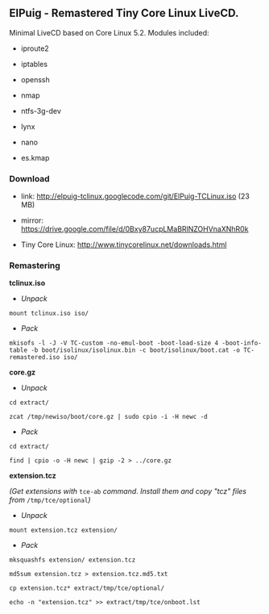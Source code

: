 ## ElPuig - Remastered Tiny Core Linux LiveCD. ##

Minimal LiveCD based on Core Linux 5.2. Modules included:
  * iproute2
  * iptables
  * openssh
  * nmap
  * ntfs-3g-dev
  * lynx
  * nano

  * es.kmap



### Download ###

  * link: http://elpuig-tclinux.googlecode.com/git/ElPuig-TCLinux.iso (23 MB)

  * mirror: https://drive.google.com/file/d/0Bxy87ucpLMaBRlNZOHVnaXNhR0k

  * Tiny Core Linux: http://www.tinycorelinux.net/downloads.html

### Remastering ###

**tclinux.iso**

  * _Unpack_

`mount tclinux.iso iso/`

  * _Pack_

`mkisofs -l -J -V TC-custom -no-emul-boot -boot-load-size 4 -boot-info-table -b boot/isolinux/isolinux.bin -c boot/isolinux/boot.cat -o TC-remastered.iso iso/`



**core.gz**

  * _Unpack_

`cd extract/`

`zcat /tmp/newiso/boot/core.gz | sudo cpio -i -H newc -d`

  * _Pack_

`cd extract/`

`find | cpio -o -H newc | gzip -2 > ../core.gz`


**extension.tcz**

_(Get extensions with_ `tce-ab` _command_. _Install them and copy "tcz" files from_ `/tmp/tce/optional`_)_

  * _Unpack_

`mount extension.tcz extension/`

  * _Pack_

`mksquashfs extension/ extension.tcz`

`md5sum extension.tcz > extension.tcz.md5.txt`

`cp extension.tcz* extract/tmp/tce/optional/`

`echo -n "extension.tcz" >> extract/tmp/tce/onboot.lst`
